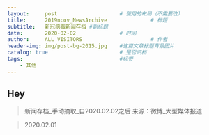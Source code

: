 ```yaml
---
layout:     post                    # 使用的布局（不需要改）
title:      2019ncov_NewsArchive              # 标题 
subtitle:   新冠病毒新闻存档 #副标题
date:       2020-02-02              # 时间
author:     ALL VISITORS                      # 作者
header-img: img/post-bg-2015.jpg    #这篇文章标题背景图片
catalog: true                       # 是否归档
tags:                               #标签
    - 其他
---
```


## Hey
>新闻存档_手动摘取_自2020.02.02之后
>来源：微博_大型媒体报道

>2020.02.01



